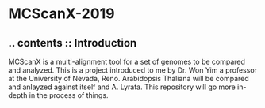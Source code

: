 # MCScanX-2019
.. contents ::
Introduction
---------
MCScanX is a multi-alignment tool for a set of genomes to be compared and analyzed. This is a project introduced to me by Dr. Won Yim a professor at the University of Nevada, Reno. Arabidopsis Thaliana will be compared and anlayzed against itself and A. Lyrata. This repository will go more in-depth in the process of things.
